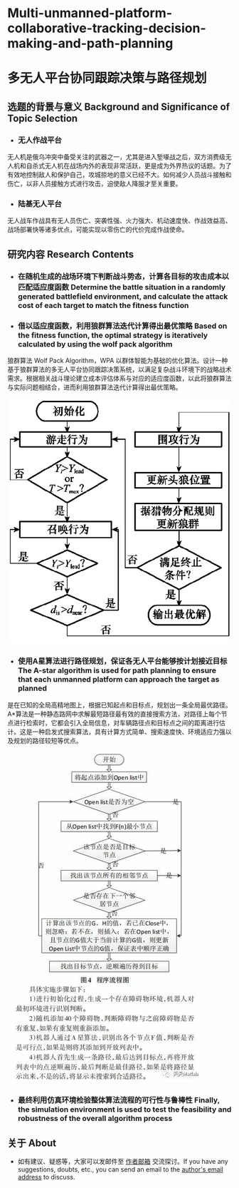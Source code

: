 # Multi-unmanned-platform-collaborative-tracking-decision-making-and-path-planning
# 多无人平台协同跟踪决策与路径规划

## 选题的背景与意义 Background and Significance of Topic Selection

- ### 无人作战平台

无人机是俄乌冲突中备受关注的武器之一，尤其是进入堑壕战之后，双方消费级无人机和自杀式无人机在战场内外的表现非常活跃，更是成为外界热议的话题。为了有效地控制敌人和保护自己，攻城掠地的意义已经不大。如何减少人员战斗接触和伤亡，以非人员接触方式进行攻击，迫使敌人降服才至关重要。


- ### 陆基无人平台

无人战车作战具有无人员伤亡、突袭性强、火力强大、机动速度快、作战效益高、战场部署快等诸多优点，可能实现以零伤亡的代价完成作战使命。

## 研究内容 Research Contents

- ### 在随机生成的战场环境下判断战斗势态，计算各目标的攻击成本以匹配适应度函数 Determine the battle situation in a randomly generated battlefield environment, and calculate the attack cost of each target to match the fitness function

- ### 借以适应度函数，利用狼群算法迭代计算得出最优策略 Based on the fitness function, the optimal strategy is iteratively calculated by using the wolf pack algorithm

狼群算法
Wolf Pack Algorithm，WPA
以群体智能为基础的优化算法。设计一种基于狼群算法的多无人平台协同跟踪决策系统，以满足复杂战斗环境下的战略战术需求。根据相关战斗理论建立成本评估体系与对应的适应度函数，以此将狼群算法与实际问题相结合，进而利用狼群算法迭代计算得出最优策略。

![狼群算法流程图](RM_img/XTYD201311034_05000.jpg)

- ### 使用A星算法进行路径规划，保证各无人平台能够按计划接近目标 The A-star algorithm is used for path planning to ensure that each unmanned platform can approach the target as planned

是在已知的全局高精地图上，根据已知起点和目标点，规划出一条全局最优路径。A*算法是一种静态路网中求解最短路径最有效的直接搜索方法，对路径上每个节点进行检索时，它都会引入全局信息，对车辆路径点和目标点之间的距离进行估计。这是一种启发式搜索算法，具有计算方式简单、搜索速度快、环境适应力强以及规划的路径较短等优点。

![A星算法流程图](RM_img/OIP-C.jpg)

- ### 最终利用仿真环境检验整体算法流程的可行性与鲁棒性 Finally, the simulation environment is used to test the feasibility and robustness of the overall algorithm process

## 关于 About

- 如有建议、疑惑等，大家可以发邮件至 [作者邮箱](mailto:looooading@outlook.com) 交流探讨。If you have any suggestions, doubts, etc., you can send an email to the [author's email address](mailto:looooading@outlook.com) to discuss.
